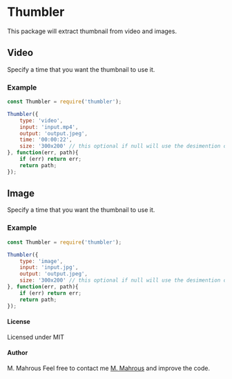 # Thumbler
This package will extract thumbnail from video and images.


## Video
Specify a time that you want the thumbnail to use it.

### Example 
```javascript
const Thumbler = require('thumbler');

Thumbler({
	type: 'video', 
	input: 'input.mp4',
	output: 'output.jpeg', 
	time: '00:00:22',
	size: '300x200' // this optional if null will use the desimention of the video
}, function(err, path){
    if (err) return err;
    return path;
});
```
## Image
Specify a time that you want the thumbnail to use it.

### Example 
```javascript
const Thumbler = require('thumbler');

Thumbler({
	type: 'image', 
	input: 'input.jpg',
	output: 'output.jpeg', 
	size: '300x200' // this optional if null will use the desimention of the video
}, function(err, path){
    if (err) return err;
    return path;
});
```
#### License
Licensed under MIT

#### Author
M. Mahrous
Feel free to contact me [M. Mahrous](mailto:m.mahrous.94@gmail.com) and improve the code.